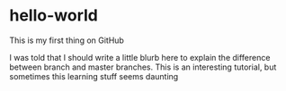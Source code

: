 # hello-world
This is my first thing on GitHub

I was told that I should write a little blurb here to explain the difference between branch
and master branches. This is an interesting tutorial, but sometimes this learning stuff seems daunting

